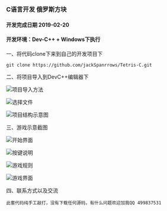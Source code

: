 ### C语言开发 俄罗斯方块
#### 开发完成日期 2019-02-20
#### 开发环境：Dev-C++ + Windows下执行
一、将代码clone下来到自己的开发项目下
```
git clone https://github.com/jackSpanrrows/Tetris-C.git
```

二、将项目导入到DevC++编辑器下

![项目导入方法](http://static.imlaoa.com/Tetris-C/images/8.png)

![选择文件](http://static.imlaoa.com/Tetris-C/images/3.png)

![项目结构示意图](http://static.imlaoa.com/Tetris-C/images/1.png)

三、游戏示意截图

![开始界面](http://static.imlaoa.com/Tetris-C/images/4.png)

![按键说明](http://static.imlaoa.com/Tetris-C/images/8.png)

![游戏规则](http://static.imlaoa.com/Tetris-C/images/6.png)

![游戏界面](http://static.imlaoa.com/Tetris-C/images/7.png)

四、联系方式以及交流
```
此套代码纯手工敲打，没有下载任何源码，有什么问题欢迎加我QQ 499837531
```
